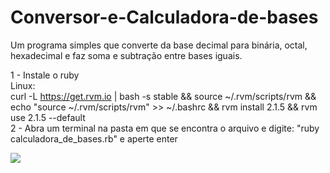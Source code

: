 # Conversor-e-Calculadora-de-bases
Um programa simples que converte da base decimal para binária, octal, hexadecimal e faz soma e subtração entre bases iguais.

1 - Instale o ruby <br>
    Linux: <br>
        curl -L https://get.rvm.io | bash -s stable && source ~/.rvm/scripts/rvm && 
        echo "source ~/.rvm/scripts/rvm" >> ~/.bashrc 
        && rvm install 2.1.5 && rvm use 2.1.5 --default
        <br>
2 - Abra um terminal na pasta em que se encontra o arquivo e digite: "ruby calculadora_de_bases.rb" e aperte enter

<img src="https://photos-2.dropbox.com/t/2/AAALNbMu8Sx8B4oGtpUuk188Q3cBi1ZDrE4OU7zDIWSxIQ/12/324803664/png/32x32/1/_/1/2/Captura%20de%20tela%20de%202015-11-30%2023-54-34.png/ENHYgcICGObSBiAHKAc/x-0Ub7-2wlAsCXWDRxqWc-rShz7uo4Foplthlzloxns?size=800x600&size_mode=3">
